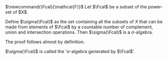<span class="invisible">
$\newcommand{\Fcal}{\mathcal{F}}$
</span>
Let $\Fcal$ be a subset of the power-set of $X$.

Define $\sigma(\Fcal)$ as the set containing all the subsets of $X$
that can be made from elements of $\Fcal$ by a countable number of
complement, union and intersection operations. Then $\sigma(\Fcal)$ is a $\sigma$-algebra.

The proof follows almost by definition.

$\sigma(\Fcal)$ is called the '$\sigma$-algebra generated by $\Fcal$'.
